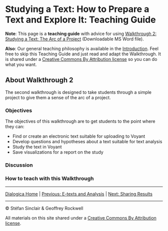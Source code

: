 # Studying a Text: How to Prepare a Text and Explore It: Teaching Guide

**Note**: This page is a **teaching guide** with advice for using [Walkthrough 2: Studying a Text: The Arc of a Project](https://drive.google.com/drive/u/0/folders/1a2VRBO_vULjZ7t5t2DA8wMN0hQNC18zw) (Downloadable MS Word file). 

**Also**: Our general teaching philosophy is available in the [Introduction](/intro.md). Feel free to skip this Teaching Guide and just read and adapt the Walkthrough. It is shared under a [Creative Commons By Attribution license](https://creativecommons.org/licenses/by/4.0/) so you can do what you want.

## About Walkthrough 2

The second walkthrough is designed to take students through a simple project to give them a sense of the arc of a project. 

### Objectives

The objectives of this walkthrough are to get students to the point where they can:

- Find or create an electronic text suitable for uploading to Voyant
- Develop questions and hypotheses about a text suitable for text analysis
- Study the text in Voyant
- Save visualizations for a report on the study

### Discussion


### How to teach with this Walkthrough

----

[Dialogica Home](/index.md) | [Previous: E-texts and Analysis](/etexts.md) | [Next: Sharing Results](/share.md)

----

&copy; Stéfan Sinclair & Geoffrey Rockwell

All materials on this site shared under a [Creative Commons By Attribution license](https://creativecommons.org/licenses/by/4.0/).

